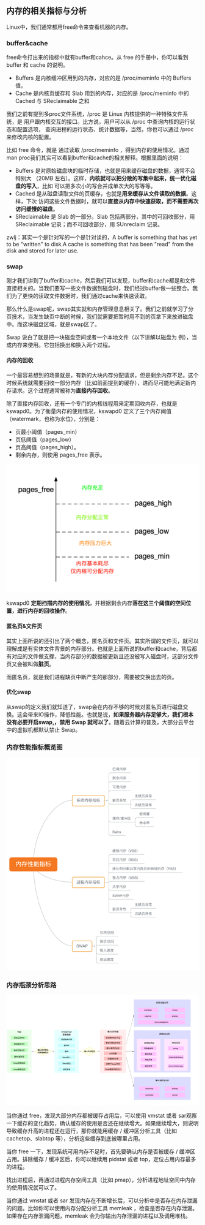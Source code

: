 ## 内存的相关指标与分析
Linux中，我们通常都用free命令来查看机器的内存。

### buffer&cache
free命令打出来的指标中就有buffer和cahce。从 free 的手册中，你可以看到 buffer 和 cache 的说明。


 - Buffers 是内核缓冲区用到的内存，对应的是 /proc/meminfo 中的 Buffers 值。
 - Cache 是内核页缓存和 Slab 用到的内存，对应的是 /proc/meminfo 中的 Cached 与 SReclaimable 之和

我们之前有提到多proc文件系统，/proc 是 Linux 内核提供的一种特殊文件系统，是 用户跟内核交互的接口。比方说，用户可以从 /proc 中查询内核的运行状态和配置选项， 查询进程的运行状态、统计数据等，当然，你也可以通过 /proc 来修改内核的配置。

比如 free 命令，就是 通过读取 /proc/meminfo ，得到内存的使用情况。通过man proc我们其实可以看到buffer和cache的相关解释。根据里面的说明：

 - Buffers 是对原始磁盘块的临时存储，也就是用来缓存磁盘的数据，通常不会特别大 （20MB 左右）。这样，**内核就可以把分散的写集中起来，统一优化磁盘的写入**，比如 可以把多次小的写合并成单次大的写等等。
 - Cached 是从磁盘读取文件的页缓存，也就是**用来缓存从文件读取的数据**。这样，下次 访问这些文件数据时，就可以**直接从内存中快速获取，而不需要再次访问缓慢的磁盘**。
 - SReclaimable 是 Slab 的一部分。Slab 包括两部分，其中的可回收部分，用 SReclaimable 记录；而不可回收部分，用 SUnreclaim 记录。

zwlj：其实一个是针对写的一个是针对读的，A buffer is something that has yet to be "written" to disk.A cache is something that has been "read" from the disk and stored for later use.

### swap
刚才我们讲到了buffer和cache，然后我们可以发现，buffer和cache都是和文件直接相关的。当我们要写一些文件数据到磁盘时，我们经过buffer做一些整合。我们为了更快的读取文件数据时，我们通过cache来快速读取。

那么什么是swap呢，swap其实就和内存管理息息相关了。我们之前就学习了分页技术，当发生缺页中断的时候，我们就需要把暂时用不到的页拿下来放进磁盘中。而这块磁盘区域，就是swap区了。

Swap 说白了就是把一块磁盘空间或者一个本地文件（以下讲解以磁盘为
例），当成内存来使用。它包括换出和换入两个过程。

#### 内存的回收
一个最容易想到的场景就是，有新的大块内存分配请求，但是剩余内存不足。这个时候系统就需要回收一部分内存（比如前面提到的缓存），进而尽可能地满足新内存请求。这个过程通常被称为**直接内存回收**。

除了直接内存回收，还有一个专门的内核线程用来定期回收内存，也就是kswapd0。为了衡量内存的使用情况，kswapd0 定义了三个内存阈值（watermark，也称为水位），分别是：

 - 页最小阈值（pages_min）
 - 页低阈值（pages_low）
 - 页高阈值（pages_high）。
 - 剩余内存，则使用 pages_free 表示。

![](image/mem1.png)

kswapd0 **定期扫描内存的使用情况**，并根据剩余内存**落在这三个阈值的空间位置，进行内存的回收操作**。

#### 匿名页&文件页
其实上面所说的还引出了两个概念，匿名页和文件页。其实所谓的文件页，就可以理解成是有实体文件背景的内存部分。也就是上面所说的buffer和cache，背后都有对应的文件做支撑，当内存部分的数据被更新且还没被写入磁盘时，这部分文件页又会被叫做**脏页**。

而匿名页，就是我们进程缺页中断产生的那部分，需要被交换出去的页。

#### 优化swap
从swap的定义我们就知道了，swap会在内存不够的时候对匿名页进行磁盘交换。这会带来IO操作，降低性能。也就是说，**如果服务器内存足够大，我们根本没有必要开启swap,，禁用 Swap 就可以了**。随着云计算的普及，大部分云平台中的虚拟机都默认禁止 Swap。

### 内存性能指标概览图

![](image/mem2.png)

### 内存瓶颈分析思路

![](image/mem3.png)

当你通过 free，发现大部分内存都被缓存占用后，可以使用 vmstat 或者 sar观察一下缓存的变化趋势，确认缓存的使用是否还在继续增大。如果继续增大，则说明导致缓存升高的进程还在运行，那你就能用缓存 / 缓冲区分析工具（比如 cachetop、slabtop 等），分析这些缓存到底被哪里占用。

当你 free 一下，发现系统可用内存不足时，首先要确认内存是否被缓存 / 缓冲区占用。排除缓存 / 缓冲区后，你可以继续用 pidstat 或者 top，定位占用内存最多的进程。

找出进程后，再通过进程内存空间工具（比如 pmap），分析进程地址空间中内存的使用情况就可以了。

当你通过 vmstat 或者 sar 发现内存在不断增长后，可以分析中是否存在内存泄漏的问题。比如你可以使用内存分配分析工具 memleak ，检查是否存在内存泄漏。如果存在内存泄漏问题，memleak 会为你输出内存泄漏的进程以及调用堆栈。